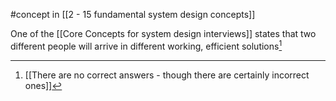 #concept in [[2 - 15 fundamental system design concepts]]

One of the [[Core Concepts for system design interviews]] states that two different people will arrive in different working, efficient solutions[^1] 

[^1]: [[There are no correct answers - though there are certainly incorrect ones]]
